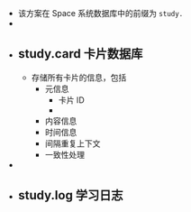 - 该方案在 Space 系统数据库中的前缀为 `study.`
-
- ## study.card 卡片数据库
	- 存储所有卡片的信息，包括
		- 元信息
			- 卡片 ID
			-
		- 内容信息
		- 时间信息
		- 间隔重复上下文
		- 一致性处理
-
- ## study.log 学习日志